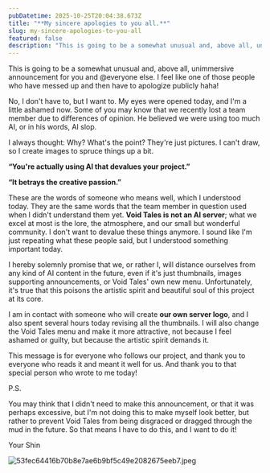 ```yaml
---
pubDatetime: 2025-10-25T20:04:38.673Z
title: "**My sincere apologies to you all.**"
slug: my-sincere-apologies-to-you-all
featured: false
description: "This is going to be a somewhat unusual and, above all, unimmersive announcement for you and @everyon..."
---
```

This is going to be a somewhat unusual and, above all, unimmersive announcement for you and @everyone else. I feel like one of those people who have messed up and then have to apologize publicly haha!  

No, I don't have to, but I want to. My eyes were opened today, and I'm a little ashamed now. Some of you may know that we recently lost a team member due to differences of opinion. He believed we were using too much AI, or in his words, AI slop.  

I always thought: Why? What's the point? They're just pictures. I can't draw, so I create images to spruce things up a bit.  

**“You're actually using AI that devalues your project.”**  

**“It betrays the creative passion.”**  

These are the words of someone who means well, which I understood today. They are the same words that the team member in question used when I didn't understand them yet. **Void Tales is not an AI server**; what we excel at most is the lore, the atmosphere, and our small but wonderful community. I don't want to devalue these things anymore. I sound like I'm just repeating what these people said, but I understood something important today.  

I hereby solemnly promise that we, or rather I, will distance ourselves from any kind of AI content in the future, even if it's just thumbnails, images supporting announcements, or Void Tales' own new menu. Unfortunately, it's true that this poisons the artistic spirit and beautiful soul of this project at its core.  

I am in contact with someone who will create **our own server logo**, and I also spent several hours today revising all the thumbnails. I will also change the Void Tales menu and make it more attractive, not because I feel ashamed or guilty, but because the artistic spirit demands it.  

This message is for everyone who follows our project, and thank you to everyone who reads it and meant it well for us. And thank you to that special person who wrote to me today!  

P.S.  

You may think that I didn't need to make this announcement, or that it was perhaps excessive, but I'm not doing this to make myself look better, but rather to prevent Void Tales from being disgraced or dragged through the mud in the future. So that means I have to do this, and I want to do it!  

Your Shin  

![53fec64416b70b8e7ae6b9bf5c49e2082675eeb7.jpeg](https://forum.voidtales.win/uploads/default/original/1X/53fec64416b70b8e7ae6b9bf5c49e2082675eeb7.jpeg)
